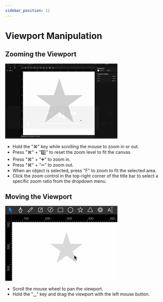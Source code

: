 ```yaml
---
sidebar_position: 12
---
```


# Viewport Manipulation

## Zooming the Viewport

![zoom](./img/viewport/zoom.gif)

- Hold the "⌘" key while scrolling the mouse to zoom in or out.
- Press "⌘" + "0️⃣" to reset the zoom level to fit the canvas.
- Press "⌘" + "➕" to zoom in.
- Press "⌘" + "➖" to zoom out.
- When an object is selected, press "F️" to zoom to fit the selected area.
- Click the zoom control in the top-right corner of the title bar to select a specific zoom ratio from the dropdown menu.

## Moving the Viewport

![panning](./img/viewport/panning.gif)

- Scroll the mouse wheel to pan the viewport.
- Hold the "␣" key and drag the viewport with the left mouse button.
